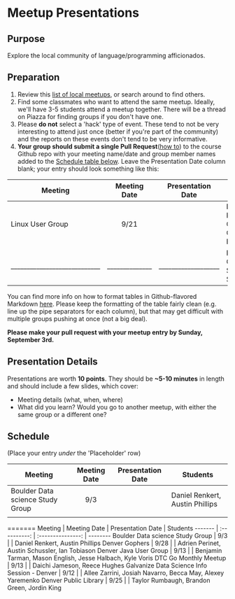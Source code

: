 Meetup Presentations
====================

Purpose
-------

Explore the local community of language/programming afficionados.

Preparation
-----------

1.  Review this [list of local
    meetups](https://www.meetup.com/topics/computer-programming/us/co/denver/),
    or search around to find others.
2.  Find some classmates who want to attend the same meetup. Ideally, we'll have
    3-5 students attend a meetup together. There will be a thread on Piazza for
    finding groups if you don't have one.
3.  Please **do not** select a 'hack' type of event. These tend to not be very
    interesting to attend just once (better if you're part of the community) and
    the reports on these events don't tend to be very informative.
4.  **Your group should submit a single Pull Request**([how
    to](https://help.github.com/articles/creating-a-pull-request-from-a-fork/))
    to the course Github repo with your meeting name/date and group member names
    added to the [Schedule table below](#schedule). Leave the Presentation Date
    column blank; your entry should look something like this:

Meeting                     | Meeting Date | Presentation Date | Students
-------                     | :----------: | :---------------: | --------
 Linux User Group           | 9/21         |                   | David Henningsen, Cliff Boyce, Coleman Hoyt, 
____________________________|______________|___________________| Felipe Guerreiro da Silva, Ble Salia

You can find more info on how to format tables in Github-flavored Markdown
[here](https://help.github.com/articles/organizing-information-with-tables/).
Please keep the formatting of the table fairly clean (e.g. line up the pipe
separators for each column), but that may get difficult with multiple groups
pushing at once (not a big deal).

**Please make your pull request with your meetup entry by Sunday, September
3rd.**

Presentation Details
--------------------

Presentations are worth **10 points**. They should be **\~5-10 minutes** in
length and should include a few slides, which cover:

-   Meeting details (what, when, where)
-   What did you learn? Would you go to another meetup, with either the same
    group or a different one?

Schedule
--------

(Place your entry *under* the 'Placeholder' row)


Meeting                          | Meeting Date | Presentation Date | Students
-------                          | :----------: | :---------------: | --------
Boulder Data science Study Group | 9/3          |                   | Daniel Renkert, Austin Phillips
                                 |              |                   |
=======
Meeting                                      | Meeting Date | Presentation Date | Students
-------                                      | :----------: | :---------------: | --------
Boulder Data science Study Group             | 9/3          |                   | Daniel Renkert, Austin Phillips
Denver Gophers                               | 9/28         |                   | Adrien Perinet, Austin Schussler, Ian Tobiason
Denver Java User Group                       | 9/13         |                   | Benjamin Tarman, Mason English, Jesse Halbach, Kyle Voris
DTC Go Monthly Meetup                        | 9/13         |                   | Daichi Jameson, Reece Hughes
Galvanize Data Science Info Session - Denver | 9/12         |                   | Allee Zarrini, Josiah Navarro, Becca May, Alexey Yaremenko
Denver Public Library                        | 9/25         |                   | Taylor Rumbaugh, Brandon Green, Jordin King

